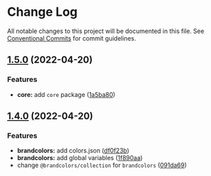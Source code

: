 # Change Log

All notable changes to this project will be documented in this file.
See [Conventional Commits](https://conventionalcommits.org) for commit guidelines.

## [1.5.0](https://github.com/allegorylabs/brandcolors/compare/v1.4.0...v1.5.0) (2022-04-20)


### Features

* **core:** add `core` package ([1a5ba80](https://github.com/allegorylabs/brandcolors/commit/1a5ba80bd54657638a8940e9c01031741bd47203))



## [1.4.0](https://github.com/allegorylabs/brandcolors/compare/v1.3.0...v1.4.0) (2022-04-20)


### Features

* **brandcolors:** add colors.json ([df0f23b](https://github.com/allegorylabs/brandcolors/commit/df0f23b7ca39dafea9ce4acc2488c0b81f6d1b0d))
* **brandcolors:** add global variables ([1f890aa](https://github.com/allegorylabs/brandcolors/commit/1f890aaea7bbfaa6f251984040ea63da7c05ec63))
* change `@brandcolors/collection` for `brandcolors` ([091da69](https://github.com/allegorylabs/brandcolors/commit/091da69985e75401d73deeedc9482a6792a765e1))

